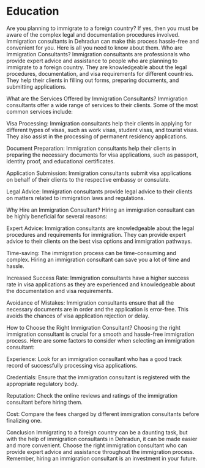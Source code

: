 # Education
Are you planning to immigrate to a foreign country? If yes, then you must be aware of the complex legal and documentation procedures involved. Immigration consultants in Dehradun can make this process hassle-free and convenient for you. Here is all you need to know about them.
Who are Immigration Consultants?
Immigration consultants are professionals who provide expert advice and assistance to people who are planning to immigrate to a foreign country. They are knowledgeable about the legal procedures, documentation, and visa requirements for different countries. They help their clients in filling out forms, preparing documents, and submitting applications.

What are the Services Offered by Immigration Consultants?
Immigration consultants offer a wide range of services to their clients. Some of the most common services include:

Visa Processing: Immigration consultants help their clients in applying for different types of visas, such as work visas, student visas, and tourist visas. They also assist in the processing of permanent residency applications.

Document Preparation: Immigration consultants help their clients in preparing the necessary documents for visa applications, such as passport, identity proof, and educational certificates.

Application Submission: Immigration consultants submit visa applications on behalf of their clients to the respective embassy or consulate.

Legal Advice: Immigration consultants provide legal advice to their clients on matters related to immigration laws and regulations.

Why Hire an Immigration Consultant?
Hiring an immigration consultant can be highly beneficial for several reasons:

Expert Advice: Immigration consultants are knowledgeable about the legal procedures and requirements for immigration. They can provide expert advice to their clients on the best visa options and immigration pathways.

Time-saving: The immigration process can be time-consuming and complex. Hiring an immigration consultant can save you a lot of time and hassle.

Increased Success Rate: Immigration consultants have a higher success rate in visa applications as they are experienced and knowledgeable about the documentation and visa requirements.

Avoidance of Mistakes: Immigration consultants ensure that all the necessary documents are in order and the application is error-free. This avoids the chances of visa application rejection or delay.

How to Choose the Right Immigration Consultant?
Choosing the right immigration consultant is crucial for a smooth and hassle-free immigration process. Here are some factors to consider when selecting an immigration consultant:

Experience: Look for an immigration consultant who has a good track record of successfully processing visa applications.

Credentials: Ensure that the immigration consultant is registered with the appropriate regulatory body.

Reputation: Check the online reviews and ratings of the immigration consultant before hiring them.

Cost: Compare the fees charged by different immigration consultants before finalizing one.

Conclusion
Immigrating to a foreign country can be a daunting task, but with the help of immigration consultants in Dehradun, it can be made easier and more convenient. Choose the right immigration consultant who can provide expert advice and assistance throughout the immigration process. Remember, hiring an immigration consultant is an investment in your future.
